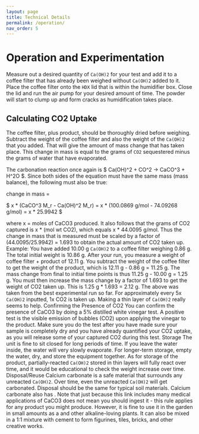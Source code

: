 ```yaml
---
layout: page
title: Technical Details
permalink: /operation/
nav_order: 5
---
```


# Operation and Experimentation

Measure out a desired quantity of `Ca(OH)2` for your test and add it to a coffee filter that has already been weighed without `Ca(OH)2` added to it. Place the coffee filter onto the `HDX` lid that is within the humidifier box. Close the lid and run the air pump for your desired amount of time. The powder will start to clump up and form cracks as humidification takes place.
​
​
## Calculating CO2 Uptake

The coffee filter, plus product, should be thoroughly dried before weighing. Subtract the weight of the coffee filter and also the weight of the `Ca(OH)2` that you added. That will give the amount of mass change that has taken place. This change in mass is equal to the grams of `CO2` sequestered minus the grams of water that have evaporated.

<!-- Example of Kramdown Equation Syntax -->
<!-- $$
\begin{aligned}
  & \phi(x,y) = \phi \left(\sum_{i=1}^n x_ie_i, \sum_{j=1}^n y_je_j \right)
  = \sum_{i=1}^n \sum_{j=1}^n x_i y_j \phi(e_i, e_j) = \\
  & (x_1, \ldots, x_n) \left( \begin{array}{ccc}
      \phi(e_1, e_1) & \cdots & \phi(e_1, e_n) \\
      \vdots & \ddots & \vdots \\
      \phi(e_n, e_1) & \cdots & \phi(e_n, e_n)
    \end{array} \right)
  \left( \begin{array}{c}
      y_1 \\
      \vdots \\
      y_n
    \end{array} \right)
\end{aligned}
$$ -->

<!-- Example using \boldsymbol - as not all LaTeX syntax is supported in MathJax -->
<!-- $$ \nabla_\boldsymbol{x} J(\boldsymbol{x}) $$ -->

<!-- Example of raw rendering using liquid tags
{% raw %}
{% endraw %} 
-->

The carbonation reaction once again is $ Ca(OH)^2 + CO^2 -> CaCO^3 + H^2O $. Since both sides of the equation must have the same mass (mass balance), the following must also be true:

change in mass =

$ x * (CaCO^3 M_r - Ca(OH)^2 M_r) = x * (100.0869 g/mol - 74.09268 g/mol) = x * 25.9942 $

where x = moles of CaCO3 produced.
It also follows that the grams of CO2 captured is x * (mol wt CO2), which equals x * 44.0095 g/mol.
Thus the change in mass that is measured must be scaled by a factor of (44.0095/25.9942) = 1.693 to obtain the actual amount of CO2 taken up.
Example: You have added 10.00 g `Ca(OH)2` to a coffee filter weighing 0.86 g. The total initial weight is 10.86 g.
After your run, you measure a weight of coffee filter + product of 12.11 g.
You subtract the weight of the coffee filter to get the weight of the product, which is 12.11 g - 0.86 g = 11.25 g.
The mass change from final to initial time points is thus 11.25 g - 10.00 g = 1.25 g.
You must then increase the mass change by a factor of 1.693 to get the weight of CO2 taken up. This is 1.25 g * 1.693 = 2.12 g.
The above was taken from the best experimental run so far. For approximately every 5x `Ca(OH)2` inputted, 1x CO2 is taken up. Making a thin layer of `Ca(OH)2` really seems to help.
Confirming the Presence of CO2
You can confirm the presence of CaCO3 by doing a 5% distilled white vinegar test. A positive test is the visible emission of bubbles (CO2) upon applying the vinegar to the product. Make sure you do the test after you have made sure your sample is completely dry and you have already quantified your CO2 uptake, as you will release some of your captured CO2 during this test.
Storage
The unit is fine to sit closed for long periods of time. If you leave the water inside, the water will very slowly evaporate. For longer-term storage, empty the water, dry, and store the equipment together. As for storage of the product, partially-reacted `Ca(OH)2` stored in thin layers will fully react over time, and it would be educational to check the weight increase over time.
Disposal/Reuse
Calcium carbonate is a safe material that surrounds any unreacted `Ca(OH)2`. Over time, even the unreacted `Ca(OH)2` will get carbonated. Disposal should be the same for typical soil materials. Calcium carbonate also has . Note that just because this link includes many medical applications of CaCO3 does not mean you should ingest it - this rule applies for any product you might produce. However, it is fine to use it in the garden in small amounts as a  and other alkaline-loving plants. It can also be mixed in a 1:1 mixture with cement to form figurines, tiles, bricks, and other creative works.